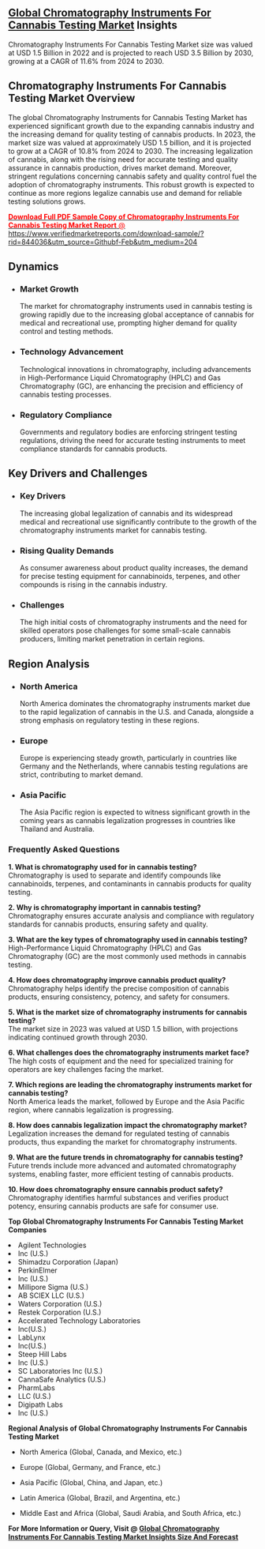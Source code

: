<h2><a href="https://www.verifiedmarketreports.com/download-sample/?rid=844036&amp;utm_source=Githubf&amp;utm_medium=204" target="_blank">Global Chromatography Instruments For Cannabis Testing Market</a> Insights</h2><p>Chromatography Instruments For Cannabis Testing Market size was valued at USD 1.5 Billion in 2022 and is projected to reach USD 3.5 Billion by 2030, growing at a CAGR of 11.6% from 2024 to 2030.</p><p><h2>Chromatography Instruments For Cannabis Testing Market Overview</h2> <p>The global Chromatography Instruments for Cannabis Testing Market has experienced significant growth due to the expanding cannabis industry and the increasing demand for quality testing of cannabis products. In 2023, the market size was valued at approximately USD 1.5 billion, and it is projected to grow at a CAGR of 10.8% from 2024 to 2030. The increasing legalization of cannabis, along with the rising need for accurate testing and quality assurance in cannabis production, drives market demand. Moreover, stringent regulations concerning cannabis safety and quality control fuel the adoption of chromatography instruments. This robust growth is expected to continue as more regions legalize cannabis use and demand for reliable testing solutions grows. </p> <p><a href="download_sample_link"><p><span class=""><span style="color: #ff0000;"><strong>Download Full PDF Sample Copy of Chromatography Instruments For Cannabis Testing Market Report</strong> @ </span><a href="https://www.verifiedmarketreports.com/download-sample/?rid=844036&amp;utm_source=Githubf-Feb&amp;utm_medium=204" target="_blank">https://www.verifiedmarketreports.com/download-sample/?rid=844036&amp;utm_source=Githubf-Feb&amp;utm_medium=204</a></span></p></a></p> <h2>Dynamics</h2> <ul> <li><h3>Market Growth</h3> The market for chromatography instruments used in cannabis testing is growing rapidly due to the increasing global acceptance of cannabis for medical and recreational use, prompting higher demand for quality control and testing methods.</li> <li><h3>Technology Advancement</h3> Technological innovations in chromatography, including advancements in High-Performance Liquid Chromatography (HPLC) and Gas Chromatography (GC), are enhancing the precision and efficiency of cannabis testing processes.</li> <li><h3>Regulatory Compliance</h3> Governments and regulatory bodies are enforcing stringent testing regulations, driving the need for accurate testing instruments to meet compliance standards for cannabis products.</li> </ul> <h2>Key Drivers and Challenges</h2> <ul> <li><h3>Key Drivers</h3> The increasing global legalization of cannabis and its widespread medical and recreational use significantly contribute to the growth of the chromatography instruments market for cannabis testing.</li> <li><h3>Rising Quality Demands</h3> As consumer awareness about product quality increases, the demand for precise testing equipment for cannabinoids, terpenes, and other compounds is rising in the cannabis industry.</li> <li><h3>Challenges</h3> The high initial costs of chromatography instruments and the need for skilled operators pose challenges for some small-scale cannabis producers, limiting market penetration in certain regions.</li> </ul> <h2>Region Analysis</h2> <ul> <li><h3>North America</h3> North America dominates the chromatography instruments market due to the rapid legalization of cannabis in the U.S. and Canada, alongside a strong emphasis on regulatory testing in these regions.</li> <li><h3>Europe</h3> Europe is experiencing steady growth, particularly in countries like Germany and the Netherlands, where cannabis testing regulations are strict, contributing to market demand.</li> <li><h3>Asia Pacific</h3> The Asia Pacific region is expected to witness significant growth in the coming years as cannabis legalization progresses in countries like Thailand and Australia.</li> </ul> <h3>Frequently Asked Questions</h3> <p><b>1. What is chromatography used for in cannabis testing?</b><br>Chromatography is used to separate and identify compounds like cannabinoids, terpenes, and contaminants in cannabis products for quality testing.</p> <p><b>2. Why is chromatography important in cannabis testing?</b><br>Chromatography ensures accurate analysis and compliance with regulatory standards for cannabis products, ensuring safety and quality.</p> <p><b>3. What are the key types of chromatography used in cannabis testing?</b><br>High-Performance Liquid Chromatography (HPLC) and Gas Chromatography (GC) are the most commonly used methods in cannabis testing.</p> <p><b>4. How does chromatography improve cannabis product quality?</b><br>Chromatography helps identify the precise composition of cannabis products, ensuring consistency, potency, and safety for consumers.</p> <p><b>5. What is the market size of chromatography instruments for cannabis testing?</b><br>The market size in 2023 was valued at USD 1.5 billion, with projections indicating continued growth through 2030.</p> <p><b>6. What challenges does the chromatography instruments market face?</b><br>The high costs of equipment and the need for specialized training for operators are key challenges facing the market.</p> <p><b>7. Which regions are leading the chromatography instruments market for cannabis testing?</b><br>North America leads the market, followed by Europe and the Asia Pacific region, where cannabis legalization is progressing.</p> <p><b>8. How does cannabis legalization impact the chromatography market?</b><br>Legalization increases the demand for regulated testing of cannabis products, thus expanding the market for chromatography instruments.</p> <p><b>9. What are the future trends in chromatography for cannabis testing?</b><br>Future trends include more advanced and automated chromatography systems, enabling faster, more efficient testing of cannabis products.</p> <p><b>10. How does chromatography ensure cannabis product safety?</b><br>Chromatography identifies harmful substances and verifies product potency, ensuring cannabis products are safe for consumer use.</p> </p><p><strong>Top Global Chromatography Instruments For Cannabis Testing Market Companies</strong></p><div data-test-id=""><p><li>Agilent Technologies</li><li> Inc (U.S.)</li><li> Shimadzu Corporation (Japan)</li><li> PerkinElmer</li><li> Inc (U.S.)</li><li> Millipore Sigma (U.S.)</li><li> AB SCIEX LLC (U.S.)</li><li> Waters Corporation (U.S.)</li><li> Restek Corporation (U.S.)</li><li> Accelerated Technology Laboratories</li><li> Inc(U.S.)</li><li> LabLynx</li><li> Inc(U.S.)</li><li> Steep Hill Labs</li><li> Inc (U.S.)</li><li> SC Laboratories Inc (U.S.)</li><li> CannaSafe Analytics (U.S.)</li><li> PharmLabs</li><li> LLC (U.S.)</li><li> Digipath Labs</li><li> Inc (U.S.)</li></p><div><strong>Regional Analysis of&nbsp;Global Chromatography Instruments For Cannabis Testing Market</strong></div><ul><li dir="ltr"><p dir="ltr">North America&nbsp;(Global, Canada, and Mexico, etc.)</p></li><li dir="ltr"><p dir="ltr">Europe (Global, Germany, and France, etc.)</p></li><li dir="ltr"><p dir="ltr">Asia Pacific&nbsp;(Global, China, and Japan, etc.)</p></li><li dir="ltr"><p dir="ltr">Latin America&nbsp;(Global, Brazil, and Argentina, etc.)</p></li><li dir="ltr">Middle East and Africa&nbsp;(Global, Saudi Arabia, and South Africa, etc.)</li></ul><p><strong>For More Information or Query, Visit @&nbsp;</strong><strong><a href="https://www.verifiedmarketreports.com/product/chromatography-instruments-for-cannabis-testing-market/?utm_source=Githubf&amp;utm_medium=204" target="_blank">Global Chromatography Instruments For Cannabis Testing Market Insights Size And Forecast</a></strong></p></div>
